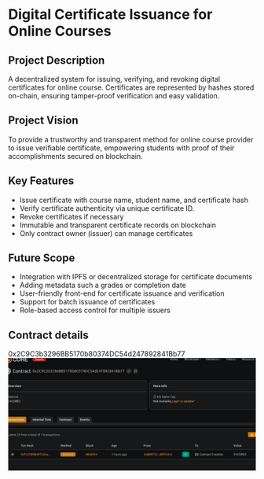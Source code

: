 # Digital Certificate Issuance for Online Courses

## Project Description
A decentralized system for issuing, verifying, and revoking digital certificates  for online course. Certificates are represented by hashes stored on-chain, ensuring tamper-proof verification and easy validation.

## Project Vision
To provide a trustworthy and transparent method for online course provider to issue verifiable certificate, empowering students with proof of their accomplishments secured on blockchain.

## Key Features
- Issue certificate with course name, student name, and certificate hash
- Verify certificate authenticity via unique certificate ID.
- Revoke certificates if necessary
- Immutable and transparent certificate records on blockchain
- Only contract owner (issuer) can manage certificates

## Future Scope
- Integration with IPFS or decentralized storage for certificate documents
- Adding metadata such a grades or completion date
- User-friendly front-end for certificate issuance and verification
- Support for batch issuance of certificates
- Role-based access control for multiple issuers

## Contract details
0x2C9C3b3296BB5170b80374DC54d247892841Bb77![alt text](image.png)
